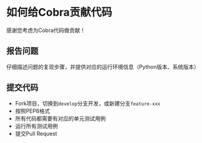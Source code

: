# 如何给Cobra贡献代码
感谢您考虑为Cobra代码做贡献！

## 报告问题
仔细描述问题的复现步骤，并提供对应的运行环境信息（Python版本、系统版本）

## 提交代码
- Fork项目，切换到`develop`分支开发，或新建分支`feature-xxx`
- 按照PEP8格式
- 所有代码都需要有对应的单元测试用例
- 运行所有测试用例
- 提交Pull Request